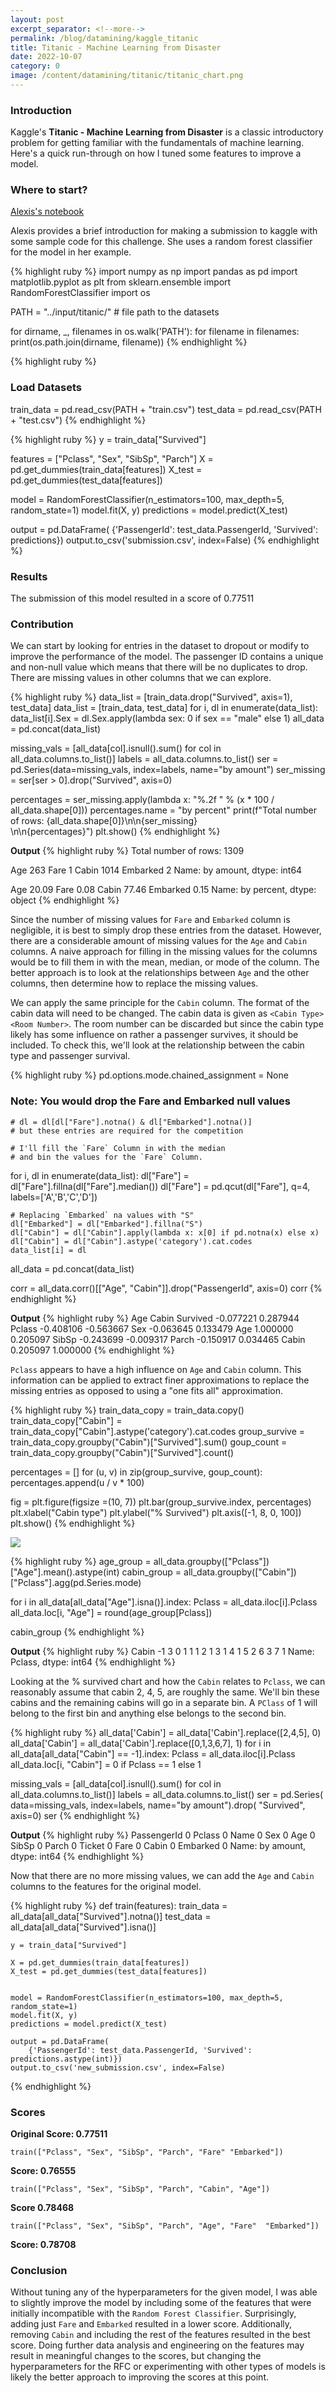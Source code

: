 ```yaml
---
layout: post
excerpt_separator: <!--more-->
permalink: /blog/datamining/kaggle_titanic
title: Titanic - Machine Learning from Disaster
date: 2022-10-07
category: 0
image: /content/datamining/titanic/titanic_chart.png
---
```


### **Introduction**

Kaggle's **Titanic - Machine Learning from Disaster** is a classic introductory problem for getting familiar with the fundamentals of machine learning. Here's a quick run-through on how I tuned some features to improve a model.<!--more-->

### **Where to start?**

<a href="https://www.kaggle.com/code/alexisbcook/titanic-tutorial/notebook">Alexis's notebook<a>


Alexis provides a brief introduction for making a submission to kaggle with some sample code for this challenge. She uses a random forest classifier for the model in her example.

{% highlight ruby %}
import numpy as np
import pandas as pd
import matplotlib.pyplot as plt
from sklearn.ensemble import RandomForestClassifier
import os

PATH = "../input/titanic/" # file path to the datasets

for dirname, _, filenames in os.walk('PATH'):
    for filename in filenames:
        print(os.path.join(dirname, filename))
{% endhighlight %}

{% highlight ruby %}
### Load Datasets
train_data = pd.read_csv(PATH + "train.csv")
test_data = pd.read_csv(PATH + "test.csv")
{% endhighlight %}

{% highlight ruby %}
y = train_data["Survived"]

features = ["Pclass", "Sex", "SibSp", "Parch"]
X = pd.get_dummies(train_data[features])
X_test = pd.get_dummies(test_data[features])

model = RandomForestClassifier(n_estimators=100, max_depth=5, random_state=1)
model.fit(X, y)
predictions = model.predict(X_test)

output = pd.DataFrame(
    {'PassengerId': test_data.PassengerId, 'Survived': predictions})
output.to_csv('submission.csv', index=False)
{% endhighlight %}

### Results
The submission of this model resulted in a score of 0.77511

### **Contribution**

We can start by looking for entries in the dataset to dropout or modify to improve the performance of the model. The passenger ID contains a unique and non-null value which means that there will be no duplicates to drop. There are missing values in other columns that we can explore.

{% highlight ruby %}
data_list = [train_data.drop("Survived", axis=1), test_data]
data_list = [train_data, test_data]
for i, dl in enumerate(data_list):
        data_list[i].Sex = dl.Sex.apply(lambda sex: 0 if sex == "male" else 1)
all_data = pd.concat(data_list)

missing_vals = [all_data[col].isnull().sum() for col in all_data.columns.to_list()]
labels = all_data.columns.to_list()
ser = pd.Series(data=missing_vals, index=labels, name="by amount")
ser_missing = ser[ser > 0].drop("Survived", axis=0)

percentages = ser_missing.apply(lambda x: "%.2f " % (x * 100 / all_data.shape[0]))
percentages.name = "by percent"
print(f"Total number of rows: {all_data.shape[0]}\n\n{ser_missing} \
        \n\n{percentages}")
plt.show()
{% endhighlight %}

**Output**
{% highlight ruby %}
Total number of rows: 1309

Age          263
Fare           1
Cabin       1014
Embarked       2
Name: by amount, dtype: int64         

Age         20.09 
Fare         0.08 
Cabin       77.46 
Embarked     0.15 
Name: by percent, dtype: object
{% endhighlight %}

Since the number of missing values for `Fare` and `Embarked` column is negligible, it is best to simply drop these entries from the dataset. However, there are a considerable amount of missing values for the `Age` and `Cabin` columns. A naive approach for filling in the missing values for the columns would be to fill them in with the mean, median, or mode of the column. The better approach is to look at the relationships between `Age` and the other columns, then determine how to replace the missing values. 

We can apply the same principle for the `Cabin` column. The format of the cabin data will need to be changed. The cabin data is given as `<Cabin Type><Room Number>`. The room number can be discarded but since the cabin type likely has some influence on rather a passenger survives, it should be included. To check this, we'll look at the relationship between the cabin type and passenger survival.

{% highlight ruby %}
pd.options.mode.chained_assignment = None
### Note: You would drop the Fare and Embarked null values
    # dl = dl[dl["Fare"].notna() & dl["Embarked"].notna()]
    # but these entries are required for the competition

    # I'll fill the `Fare` Column in with the median
    # and bin the values for the `Fare` Column.
for i, dl in enumerate(data_list):
    dl["Fare"] = dl["Fare"].fillna(dl["Fare"].median())
    dl["Fare"] = pd.qcut(dl["Fare"], q=4, labels=['A','B','C','D'])

    # Replacing `Embarked` na values with "S"
    dl["Embarked"] = dl["Embarked"].fillna("S")
    dl["Cabin"] = dl["Cabin"].apply(lambda x: x[0] if pd.notna(x) else x)
    dl["Cabin"] = dl["Cabin"].astype('category').cat.codes
    data_list[i] = dl
all_data = pd.concat(data_list)

corr = all_data.corr()[["Age", "Cabin"]].drop("PassengerId", axis=0)
corr
{% endhighlight %}

**Output**
{% highlight ruby %}
               Age     Cabin
Survived -0.077221  0.287944
Pclass   -0.408106 -0.563667
Sex      -0.063645  0.133479
Age       1.000000  0.205097
SibSp    -0.243699 -0.009317
Parch    -0.150917  0.034465
Cabin     0.205097  1.000000
{% endhighlight %}

`Pclass` appears to have a high influence on `Age` and `Cabin` column. This information can be applied to extract finer approximations to replace the missing entries as opposed to using a "one fits all" approximation.

{% highlight ruby %}
train_data_copy = train_data.copy()
train_data_copy["Cabin"] = train_data_copy["Cabin"].astype('category').cat.codes
group_survive = train_data_copy.groupby("Cabin")["Survived"].sum()
goup_count = train_data_copy.groupby("Cabin")["Survived"].count()

percentages = []
for (u, v) in zip(group_survive, goup_count):
    percentages.append(u / v * 100)

fig = plt.figure(figsize =(10, 7))
plt.bar(group_survive.index, percentages)
plt.xlabel("Cabin type")
plt.ylabel("% Survived")
plt.axis([-1, 8, 0, 100])
plt.show()
{% endhighlight %}

![](/content/datamining/titanic/titanic_chart.png)

{% highlight ruby %}
age_group = all_data.groupby(["Pclass"])["Age"].mean().astype(int)
cabin_group = all_data.groupby(["Cabin"])["Pclass"].agg(pd.Series.mode)

for i in all_data[all_data["Age"].isna()].index:
    Pclass = all_data.iloc[i].Pclass
    all_data.loc[i, "Age"] = round(age_group[Pclass])
    
cabin_group
{% endhighlight %}

**Output**
{% highlight ruby %}
Cabin
-1    3
 0    1
 1    1
 2    1
 3    1
 4    1
 5    2
 6    3
 7    1
Name: Pclass, dtype: int64
{% endhighlight %}

Looking at the % survived chart and how the `Cabin` relates to `Pclass`, we can reasonably assume that cabin 2, 4, 5, are roughly the same. We'll bin these cabins and the remaining cabins will go in a separate bin. A `PClass` of 1 will belong to the first bin and anything else belongs to the second bin.

{% highlight ruby %}
all_data['Cabin'] = all_data['Cabin'].replace([2,4,5], 0)
all_data['Cabin'] = all_data['Cabin'].replace([0,1,3,6,7], 1)
for i in all_data[all_data["Cabin"] == -1].index:
    Pclass = all_data.iloc[i].Pclass
    all_data.loc[i, "Cabin"] = 0 if Pclass == 1 else 1

missing_vals = [all_data[col].isnull().sum() for col in all_data.columns.to_list()]
labels = all_data.columns.to_list()
ser = pd.Series(
    data=missing_vals, index=labels, name="by amount").drop(
        "Survived", axis=0)
ser
{% endhighlight %}

**Output**
{% highlight ruby %}
PassengerId    0
Pclass         0
Name           0
Sex            0
Age            0
SibSp          0
Parch          0
Ticket         0
Fare           0
Cabin          0
Embarked       0
Name: by amount, dtype: int64
{% endhighlight %}

Now that there are no more missing values, we can add the `Age` and `Cabin` columns to the features for the original model.

{% highlight ruby %}
def train(features):
    train_data = all_data[all_data["Survived"].notna()]
    test_data = all_data[all_data["Survived"].isna()]

    y = train_data["Survived"]

    X = pd.get_dummies(train_data[features])
    X_test = pd.get_dummies(test_data[features])


    model = RandomForestClassifier(n_estimators=100, max_depth=5, random_state=1)
    model.fit(X, y)
    predictions = model.predict(X_test)

    output = pd.DataFrame(
        {'PassengerId': test_data.PassengerId, 'Survived': predictions.astype(int)})
    output.to_csv('new_submission.csv', index=False)
{% endhighlight %}

### **Scores**
**Original Score: 0.77511**

`train(["Pclass", "Sex", "SibSp", "Parch", "Fare" "Embarked"])`

**Score: 0.76555**

`train(["Pclass", "Sex", "SibSp", "Parch", "Cabin", "Age"])`

**Score 0.78468**

`train(["Pclass", "Sex", "SibSp", "Parch", "Age", "Fare"  "Embarked"])`

**Score: 0.78708**

### **Conclusion**

Without tuning any of the hyperparameters for the given model, I was able to slightly improve the model by including some of the features that were initially incompatible with the `Random Forest Classifier`. Surprisingly, adding just `Fare` and `Embarked` resulted in a lower score. Additionally, removing `Cabin` and including the rest of the features resulted in the best score. Doing further data analysis and engineering on the features may result in meaningful changes to the scores, but changing the hyperparameters for the RFC or experimenting with other types of models is likely the better approach to improving the scores at this point.